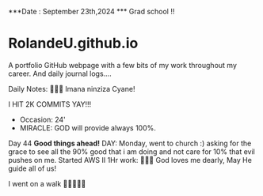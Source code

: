 ***Date : September 23th,2024 *** Grad school !!
# RolandeU.github.io

A portfolio GitHub webpage with a few bits of my work throughout my career. And daily journal logs....

Daily Notes:
💚🙏🏾 Imana ninziza Cyane! 

I HIT 2K COMMITS YAY!!!

- Occasion: 24'
- MIRACLE: GOD will provide always 100%.

Day 44 **Good things ahead!** 
DAY: Monday, went to church :) asking for the grace to see all the 90% good that i am doing and not care for 10% that evil pushes on me.
Started AWS II
1Hr work: 💚💚💚
God loves me dearly, May He guide all of  us!

I went on a walk 💚💚💚💚💚
